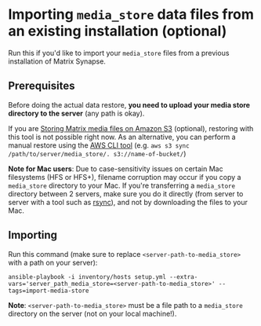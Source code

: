 # Importing `media_store` data files from an existing installation (optional)

Run this if you'd like to import your `media_store` files from a previous installation of Matrix Synapse.


## Prerequisites

Before doing the actual data restore, **you need to upload your media store directory to the server** (any path is okay).

If you are [Storing Matrix media files on Amazon S3](configuring-playbook-s3.md) (optional), restoring with this tool is not possible right now.
As an alternative, you can perform a manual restore using the [AWS CLI tool](https://aws.amazon.com/cli/) (e.g. `aws s3 sync /path/to/server/media_store/. s3://name-of-bucket/`)

**Note for Mac users**: Due to case-sensitivity issues on certain Mac filesystems (HFS or HFS+), filename corruption may occur if you copy a `media_store` directory to your Mac. If you're transferring a `media_store` directory between 2 servers, make sure you do it directly (from server to server with a tool such as [rsync](https://rsync.samba.org/)), and not by downloading the files to your Mac.


## Importing

Run this command (make sure to replace `<server-path-to-media_store>` with a path on your server):

	ansible-playbook -i inventory/hosts setup.yml --extra-vars='server_path_media_store=<server-path-to-media_store>' --tags=import-media-store

**Note**: `<server-path-to-media_store>` must be a file path to a `media_store` directory on the server (not on your local machine!).